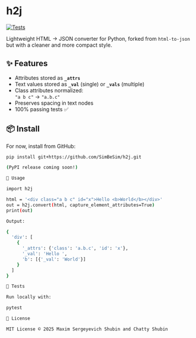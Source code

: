 # h2j

[![Tests](https://github.com/SimBeSim/h2j/actions/workflows/tests.yml/badge.svg)](https://github.com/SimBeSim/h2j/actions)

Lightweight HTML → JSON converter for Python, forked from `html-to-json` but with a cleaner and more compact style.

## ✨ Features
- Attributes stored as **`_attrs`**
- Text values stored as **`_val`** (single) or **`_vals`** (multiple)
- Class attributes normalized:  
  `"a b c"` → `"a.b.c"`
- Preserves spacing in text nodes
- 100% passing tests ✅

## 📦 Install
For now, install from GitHub:
```bash
pip install git+https://github.com/SimBeSim/h2j.git

(PyPI release coming soon!)

🚀 Usage

import h2j

html = '<div class="a b c" id="x">Hello <b>World</b></div>'
out = h2j.convert(html, capture_element_attributes=True)
print(out)

Output:

{
  'div': [
    {
      '_attrs': {'class': 'a.b.c', 'id': 'x'},
      '_val': 'Hello ',
      'b': [{'_val': 'World'}]
    }
  ]
}

🧪 Tests

Run locally with:

pytest

📜 License

MIT License © 2025 Maxim Sergeyevich Shubin and Chatty Shubin



